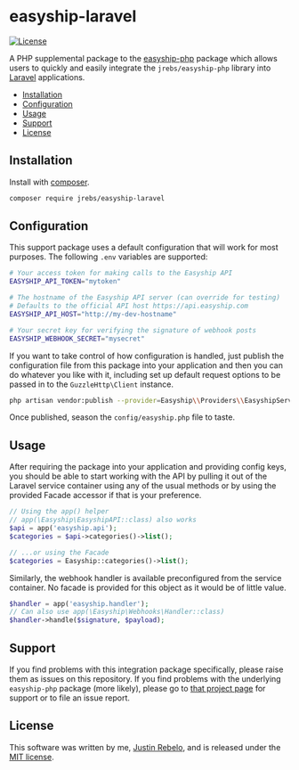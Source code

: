 # easyship-laravel

 [![License](https://img.shields.io/packagist/l/jrebs/easyship-php.svg?style=flat-square)](https://packagist.org/packages/jrebs/easyship-php)

A PHP supplemental package to the
[easyship-php](https://github.com/jrebs/easyship-php) package which
allows users to quickly and easily integrate the `jrebs/easyship-php` library
into [Laravel](https://laravel.com) applications.

* [Installation](#installation)
* [Configuration](#configuration)
* [Usage](#usage)
* [Support](#support)
* [License](#license)


## Installation

Install with [composer](https://getcomposer.org).

```sh
composer require jrebs/easyship-laravel
```

## Configuration

This support package uses a default configuration that will work for most
purposes. The following `.env` variables are supported:

```sh
# Your access token for making calls to the Easyship API
EASYSHIP_API_TOKEN="mytoken"

# The hostname of the Easyship API server (can override for testing)
# Defaults to the official API host https://api.easyship.com
EASYSHIP_API_HOST="http://my-dev-hostname"

# Your secret key for verifying the signature of webhook posts
EASYSHIP_WEBHOOK_SECRET="mysecret"
```

If you want to take control of how configuration is handled, just publish
the configuration file from this package into your application and then you
can do whatever you like with it, including set up default request options
to be passed in to the `GuzzleHttp\Client` instance.

```sh
php artisan vendor:publish --provider=Easyship\\Providers\\EasyshipServiceProvider
```
Once published, season the `config/easyship.php` file to taste.

## Usage

After requiring the package into your application and providing config
keys, you should be able to start working with the API by pulling it out of
the Laravel service container using any of the usual methods or by using the
provided Facade accessor if that is your preference.

```php
// Using the app() helper
// app(\Easyship\EasyshipAPI::class) also works
$api = app('easyship.api');
$categories = $api->categories()->list();

// ...or using the Facade
$categories = Easyship::categories()->list();
```

Similarly, the webhook handler is available preconfigured from the service
container. No facade is provided for this object as it would be of little
value.
```php
$handler = app('easyship.handler');
// Can also use app(\Easyship\Webhooks\Handler::class)
$handler->handle($signature, $payload);
```

## Support

If you find problems with this integration package specifically, please raise
them as issues on this repository. If you find problems with the underlying
`easyship-php` package (more likely), please go to
[that project page](https://github.com/jrebs/easyship-php) for support or to
file an issue report.

## License

This software was written by me, [Justin Rebelo](https://github.com/jrebs),
and is released under the [MIT license](LICENSE.md).
